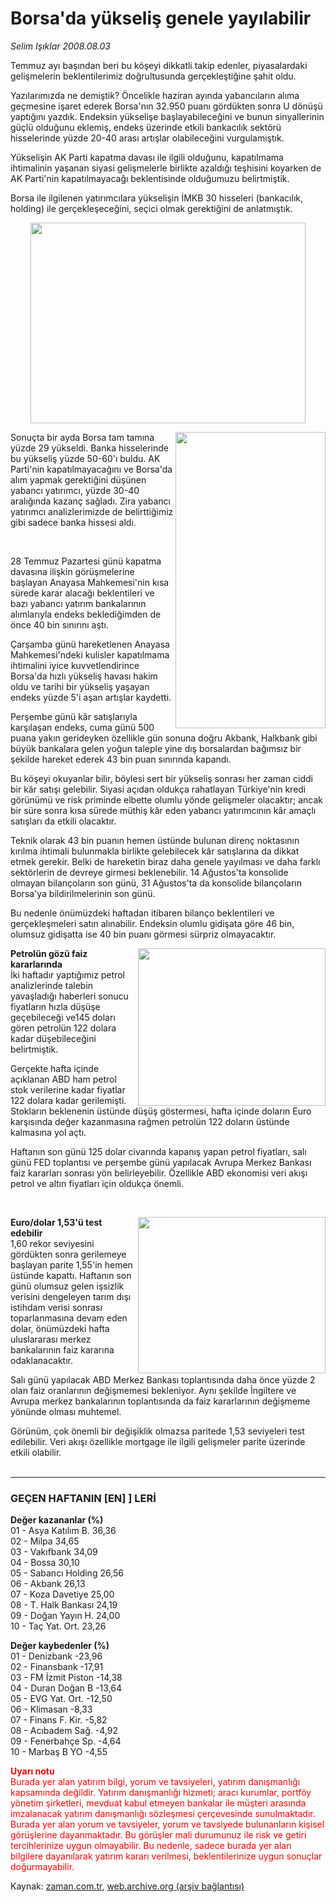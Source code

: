 # Borsa'da yükseliş genele yayılabilir

*Selim Işıklar 2008.08.03*

<tr><td class="metin" colspan="2" style="padding-top: 20px; padding-left: 5px; padding-right: 10px;">Temmuz ayı başından beri bu köşeyi dikkatli takip edenler, piyasalardaki gelişmelerin beklentilerimiz doğrultusunda gerçekleştiğine şahit oldu.</td></tr><tr><td class="metin" colspan="2" style="padding-top: 20px; padding-left: 5px; padding-right: 10px;"><p>Yazılarımızda ne demiştik? Öncelikle haziran ayında yabancıların alıma geçmesine işaret ederek Borsa'nın 32.950 puanı gördükten sonra U dönüşü yaptığını yazdık. Endeksin yükselişe başlayabileceğini ve bunun sinyallerinin güçlü olduğunu eklemiş, endeks üzerinde etkili bankacılık sektörü hisselerinde yüzde 20-40 arası artışlar olabileceğini vurgulamıştık. 
<p>Yükselişin AK Parti kapatma davası ile ilgili olduğunu, kapatılmama ihtimalinin yaşanan siyasi gelişmelerle birlikte azaldığı teşhisini koyarken de AK Parti'nin kapatılmayacağı beklentisinde olduğumuzu belirtmiştik. 
<p>Borsa ile ilgilenen yatırımcılara yükselişin İMKB 30 hisseleri (bankacılık, holding) ile gerçekleşeceğini, seçici olmak gerektiğini de anlatmıştık.<p align="center">
<img border="0" height="321" src="http://web.archive.org/web/20081028164141im_/http://medya.zaman.com.tr/2008/08/03/s-imkb.jpg" width="440"/><p>
<img align="right" border="0" height="474" src="http://web.archive.org/web/20081028164141im_/http://medya.zaman.com.tr/2008/08/03/s-tablo.jpg" width="240"/>Sonuçta bir ayda Borsa tam tamına yüzde 29 yükseldi. Banka hisselerinde bu yükseliş yüzde 50-60'ı buldu. AK Parti'nin kapatılmayacağını ve Borsa'da alım yapmak gerektiğini düşünen yabancı yatırımcı, yüzde 30-40 aralığında kazanç sağladı. Zira yabancı yatırımcı analizlerimizde de belirttiğimiz gibi sadece banka hissesi aldı. 
<p align="center">  <p> 28 Temmuz Pazartesi günü kapatma davasına ilişkin görüşmelerine başlayan Anayasa Mahkemesi'nin kısa sürede karar alacağı beklentileri ve bazı yabancı yatırım bankalarının alımlarıyla endeks beklediğimden de önce 40 bin sınırını aştı.  
<p> Çarşamba günü hareketlenen Anayasa Mahkemesi'ndeki kulisler kapatılmama ihtimalini iyice kuvvetlendirince Borsa'da hızlı yükseliş havası hakim oldu ve tarihi bir yükseliş yaşayan endeks yüzde 5'i aşan artışlar kaydetti.
<p> Perşembe günü kâr satışlarıyla karşılaşan endeks, cuma günü 500 puana yakın gerideyken özellikle gün sonuna doğru Akbank, Halkbank gibi büyük bankalara gelen yoğun taleple yine dış borsalardan bağımsız bir şekilde hareket ederek 43 bin puan sınırında kapandı.
<p> Bu köşeyi okuyanlar bilir, böylesi sert bir yükseliş sonrası her zaman ciddi bir kâr satışı gelebilir. Siyasi açıdan oldukça rahatlayan Türkiye'nin kredi görünümü ve risk priminde elbette olumlu yönde gelişmeler olacaktır; ancak bir süre sonra kısa sürede müthiş kâr eden yabancı yatırımcının kâr amaçlı satışları da etkili olacaktır. 
<p> Teknik olarak 43 bin puanın hemen üstünde bulunan direnç noktasının kırılma ihtimali bulunmakla birlikte gelebilecek kâr satışlarına da dikkat etmek gerekir. Belki de hareketin biraz daha genele yayılması ve daha farklı sektörlerin de devreye girmesi beklenebilir. 14 Ağustos'ta konsolide olmayan bilançoların son günü, 31 Ağustos'ta da konsolide bilançoların Borsa'ya bildirilmelerinin son günü.<p>Bu nedenle önümüzdeki haftadan itibaren bilanço beklentileri ve gerçekleşmeleri satın alınabilir. Endeksin olumlu gidişata göre 46 bin, olumsuz gidişatta ise 40 bin puanı görmesi sürpriz olmayacaktır.
<p>
<p><b>
<img align="right" border="0" height="252" src="http://web.archive.org/web/20081028164141im_/http://medya.zaman.com.tr/2008/08/03/s-petrol.jpg" width="300"/>Petrolün gözü faiz kararlarında
<br/>
</b>İki haftadır yaptığımız petrol analizlerinde talebin yavaşladığı haberleri sonucu fiyatların hızla düşüşe geçebileceği ve145 doları gören petrolün 122 dolara kadar düşebileceğini belirtmiştik.
<p>Gerçekte hafta içinde açıklanan ABD ham petrol stok verilerine kadar fiyatlar 122 dolara kadar gerilemişti. Stokların beklenenin üstünde düşüş göstermesi, hafta içinde doların Euro karşısında değer kazanmasına rağmen petrolün 122 doların üstünde kalmasına yol açtı.
<p>Haftanın son günü 125 dolar civarında kapanış yapan petrol fiyatları, salı günü FED toplantısı ve perşembe günü yapılacak Avrupa Merkez Bankası faiz kararları sonrası yön belirleyebilir. Özellikle ABD ekonomisi veri akışı petrol ve altın fiyatları için oldukça önemli.
<p> <p>
<img align="right" border="0" height="250" src="http://web.archive.org/web/20081028164141im_/http://medya.zaman.com.tr/2008/08/03/s-parite.jpg" width="300"/><b>Euro/dolar 1,53'ü test edebilir
<br/>
</b>1,60 rekor seviyesini gördükten sonra gerilemeye başlayan parite 1,55'in hemen üstünde kapattı. Haftanın son günü olumsuz gelen işsizlik verisini dengeleyen tarım dışı istihdam verisi sonrası toparlanmasına devam eden dolar, önümüzdeki hafta uluslararası merkez bankalarının faiz kararına odaklanacaktır.
<p>Salı günü yapılacak ABD Merkez Bankası toplantısında daha önce yüzde 2 olan faiz oranlarının değişmemesi bekleniyor. Aynı şekilde İngiltere ve Avrupa merkez bankalarının toplantısında da faiz kararlarının değişmeme yönünde olması muhtemel.
<p>Görünüm, çok önemli bir değişiklik olmazsa paritede 1,53 seviyeleri test edilebilir. Veri akışı özellikle mortgage ile ilgili gelişmeler parite üzerinde etkili olabilir.
<br/>
 <hr/>
<h3>GEÇEN HAFTANIN [EN] ] LERİ </h3>
<p><b>Değer kazananlar (%)
<br/>
</b>01 - Asya Katılım B. 36,36 <br/>
02 - Milpa 34,65 <br/>
03 - Vakıfbank 34,09
<br/>
04 - Bossa 30,10
<br/>
05 - Sabancı Holding 26,56
<br/>
06 - Akbank 26,13
<br/>
07 - Koza Davetiye 25,00
<br/>
08 - T. Halk Bankası 24,19
<br/>
09 - Doğan Yayın H. 24,00
<br/>
10 - Taç Yat. Ort. 23,26
<p><b>Değer kaybedenler (%)
<br/>
</b>01 - Denizbank -23,96
<br/>
02 - Finansbank -17,91
<br/>
03 - FM İzmit Piston -14,38
<br/>
04 - Duran Doğan B -13,64
<br/>
05 - EVG Yat. Ort. -12,50
<br/>
06 - Klimasan -8,33
<br/>
07 - Finans F. Kir. -5,82
<br/>
08 - Acıbadem Sağ. -4,92
<br/>
09 - Fenerbahçe Sp. -4,64
<br/>
10 - Marbaş B YO -4,55
<p> <font color="#FF0000"><b>Uyarı notu
<br/>
</b>Burada yer alan yatırım bilgi, yorum ve tavsiyeleri, yatırım danışmanlığı kapsamında değildir. Yatırım danışmanlığı hizmeti; aracı kurumlar, portföy yönetim şirketleri, mevduat kabul etmeyen bankalar ile müşteri arasında imzalanacak yatırım danışmanlığı sözleşmesi çerçevesinde sunulmaktadır. Burada yer alan yorum ve tavsiyeler, yorum ve tavsiyede bulunanların kişisel görüşlerine dayanmaktadır. Bu görüşler mali durumunuz ile risk ve getiri tercihlerinize uygun olmayabilir. Bu nedenle, sadece burada yer alan bilgilere dayanılarak yatırım kararı verilmesi, beklentilerinize uygun sonuçlar doğurmayabilir.</font><br/></p></p></p></p></p></p></p></p></p></p></p></p></p></p></p></p></p></p></p></p></p></p></p></td></tr>

Kaynak: [zaman.com.tr](http://zaman.com.tr/yazar.do?yazino=721718), [web.archive.org (arşiv bağlantısı)](http://web.archive.org/web/20081028164141/http://www.zaman.com.tr:80/yazar.do?yazino=721718)
